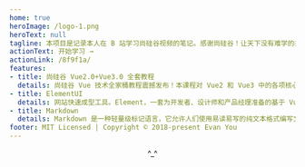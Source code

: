 ```yaml
---
home: true
heroImage: /logo-1.png
heroText: null
tagline: 本项目是记录本人在 B 站学习尚硅谷视频的笔记。感谢尚硅谷！让天下没有难学的技术！
actionText: 开始学习 →
actionLink: /8f9f1a/
features:
- title: 尚硅谷 Vue2.0+Vue3.0 全套教程
  details: 尚硅谷 Vue 技术全家桶教程震撼发布！本课程对 Vue2 和 Vue3 中的各项核心技术，以及周边技术都进行了详细的讲解，一套课程让你精通 Vue 技术栈，让前端开发如丝般顺滑！
- title: ElementUI
  details: 网站快速成型工具。Element，一套为开发者、设计师和产品经理准备的基于 Vue 2.0 的桌面端组件库
- title: Markdown
  details: Markdown 是一种轻量级标记语言，它允许人们使用易读易写的纯文本格式编写文档。
footer: MIT Licensed | Copyright © 2018-present Evan You
---
```


<div style="text-align:center; margin-bottom: 20px;">^_^</div>
